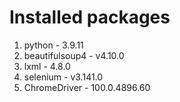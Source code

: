 # Installed packages

1. python - 3.9.11
2. beautifulsoup4 - v4.10.0
3. lxml - 4.8.0
4. selenium - v3.141.0
5. ChromeDriver - 100.0.4896.60
